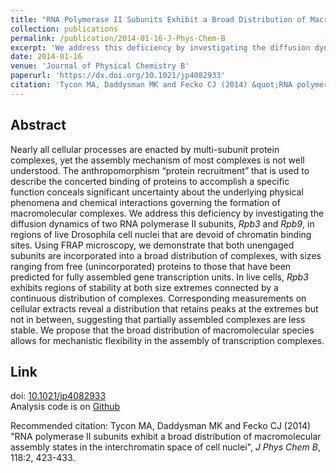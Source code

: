 ```yaml
---
title: "RNA Polymerase II Subunits Exhibit a Broad Distribution of Macromolecular Assembly States in the Interchromatin Space of Cell Nuclei"
collection: publications
permalink: /publication/2014-01-16-J-Phys-Chem-B
excerpt: 'We address this deficiency by investigating the diffusion dynamics of two RNA polymerase II subunits, <i>Rpb3</i> and <i>Rpb9</i>, in regions of live Drosophila cell nuclei that are devoid of chromatin binding sites. Using FRAP microscopy, we demonstrate that both unengaged subunits are incorporated into a broad distribution of complexes, with sizes ranging from free (unincorporated) proteins to those that have been predicted for fully assembled gene transcription units.'
date: 2014-01-16
venue: 'Journal of Physical Chemistry B'
paperurl: 'https://dx.doi.org/10.1021/jp4082933'
citation: 'Tycon MA, Daddysman MK and Fecko CJ (2014) &quot;RNA polymerase II subunits exhibit a broad distribution of macromolecular assembly states in the interchromatin space of cell nuclei&quot;, <i>J Phys Chem B</i>, 118:2, 423-433.'
---
```


## Abstract
Nearly all cellular processes are enacted by multi-subunit protein complexes, yet the assembly mechanism of most complexes is not well understood. The anthropomorphism “protein recruitment” that is used to describe the concerted binding of proteins to accomplish a specific function conceals significant uncertainty about the underlying physical phenomena and chemical interactions governing the formation of macromolecular complexes. We address this deficiency by investigating the diffusion dynamics of two RNA polymerase II subunits, <i>Rpb3</i> and <i>Rpb9</i>, in regions of live Drosophila cell nuclei that are devoid of chromatin binding sites. Using FRAP microscopy, we demonstrate that both unengaged subunits are incorporated into a broad distribution of complexes, with sizes ranging from free (unincorporated) proteins to those that have been predicted for fully assembled gene transcription units. In live cells, <i>Rpb3</i> exhibits regions of stability at both size extremes connected by a continuous distribution of complexes. Corresponding measurements on cellular extracts reveal a distribution that retains peaks at the extremes but not in between, suggesting that partially assembled complexes are less stable. We propose that the broad distribution of macromolecular species allows for mechanistic flexibility in the assembly of transcription complexes.   

## Link
doi: [10.1021/jp4082933](https://dx.doi.org/10.1021/jp4082933)    
Analysis code is on [Github](https://github.com/mdaddysman/point-FRAP)

Recommended citation: Tycon MA, Daddysman MK and Fecko CJ (2014) "RNA polymerase II subunits exhibit a broad distribution of macromolecular assembly states in the interchromatin space of cell nuclei", <i>J Phys Chem B</i>, 118:2, 423-433.
